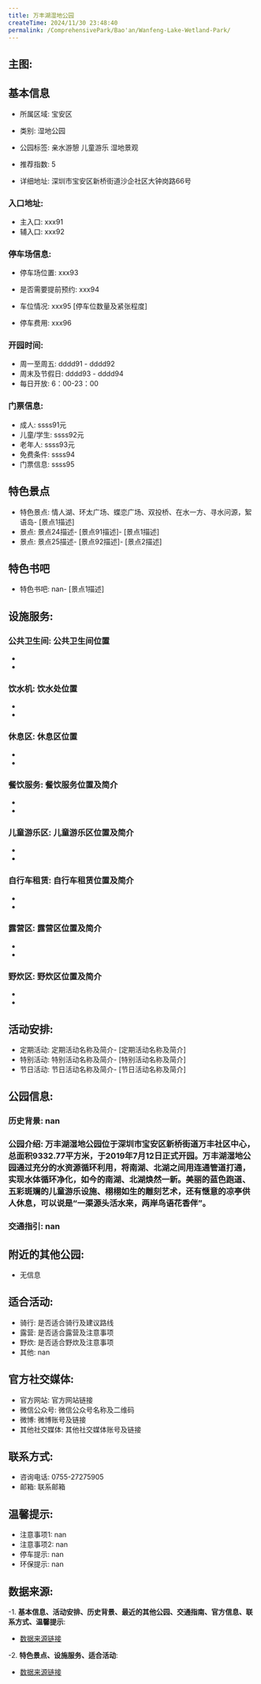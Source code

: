```yaml
---
title: 万丰湖湿地公园
createTime: 2024/11/30 23:48:40
permalink: /ComprehensivePark/Bao'an/Wanfeng-Lake-Wetland-Park/
---
```


<!-- ## 游玩路径: -->

## 主图:
<ImageCard
image="https://cgj.sz.gov.cn/img/4/4005/4005835/10774937.png"
title= "万丰湖湿地公园"
description= "万丰湖湿地公园位于深圳市宝安区新桥街道万丰社区中心，总面积9332.77平方米，于2019年7月12日正式开园。万丰湖湿地公园通过充分的水资源循环利用，将南湖、"
date="2024/11/30"
href="/"
author="深圳公园"
/>

## 基本信息

- 所属区域: 宝安区

- 类别: 湿地公园

- 公园标签: 亲水游憩 儿童游乐 湿地景观

- 推荐指数: 5

- 详细地址: 深圳市宝安区新桥街道沙企社区大钟岗路66号

### 入口地址:
- 主入口: xxx91
- 辅入口: xxx92
### 停车场信息:
- 停车场位置: xxx93

- 是否需要提前预约: xxx94

- 车位情况: xxx95 [停车位数量及紧张程度]

- 停车费用: xxx96

### 开园时间:
- 周一至周五: dddd91 - dddd92
- 周末及节假日: dddd93 - dddd94
- 每日开放: 6：00-23：00

### 门票信息:
- 成人: ssss91元
- 儿童/学生: ssss92元
- 老年人: ssss93元
- 免费条件: ssss94
- 门票信息: ssss95
## 特色景点
- 特色景点: 情人湖、环太广场、蝶恋广场、双投桥、在水一方、寻水问源，絮语岛- [景点1描述]
- 景点: 景点24描述- [景点91描述]- [景点1描述]
- 景点: 景点25描述- [景点92描述]- [景点2描述]
## 特色书吧
- 特色书吧: nan- [景点1描述]
## 设施服务:
### 公共卫生间: 公共卫生间位置
- 
- 
### 饮水机: 饮水处位置
- 
- 
### 休息区: 休息区位置
- 
- 
### 餐饮服务: 餐饮服务位置及简介
- 
- 
### 儿童游乐区: 儿童游乐区位置及简介
- 
- 
### 自行车租赁: 自行车租赁位置及简介
- 
- 
### 露营区: 露营区位置及简介
- 
- 
### 野炊区: 野炊区位置及简介

- 
- 
## 活动安排:
- 定期活动: 定期活动名称及简介- [定期活动名称及简介]
- 特别活动: 特别活动名称及简介- [特别活动名称及简介]
- 节日活动: 节日活动名称及简介- [节日活动名称及简介]
## 公园信息:
### 历史背景: nan
### 公园介绍: 万丰湖湿地公园位于深圳市宝安区新桥街道万丰社区中心，总面积9332.77平方米，于2019年7月12日正式开园。万丰湖湿地公园通过充分的水资源循环利用，将南湖、北湖之间用连通管道打通，实现水体循环净化，如今的南湖、北湖焕然一新。美丽的蓝色跑道、五彩斑斓的儿童游乐设施、栩栩如生的雕刻艺术，还有惬意的凉亭供人休息，可以说是“一渠源头活水来，两岸鸟语花香伴”。
### 交通指引: nan

## 附近的其他公园:
- 无信息

## 适合活动:
- 骑行: 是否适合骑行及建议路线
- 露营: 是否适合露营及注意事项
- 野炊: 是否适合野炊及注意事项
- 其他: nan

## 官方社交媒体:
- 官方网站: 官方网站链接
- 微信公众号: 微信公众号名称及二维码
- 微博: 微博账号及链接
- 其他社交媒体: 其他社交媒体账号及链接

## 联系方式:
- 咨询电话: 0755-27275905
- 邮箱: 联系邮箱

## 温馨提示:
- 注意事项1: nan
- 注意事项2: nan
- 停车提示: nan
- 环保提示: nan

## 数据来源:
-1. **基本信息、活动安排、历史背景、最近的其他公园、交通指南、官方信息、联系方式、温馨提示**:
- [数据来源链接](https://cgj.sz.gov.cn/xsmh/gysz/csgy/content/post_10774937.html)

-2. **特色景点、设施服务、适合活动**:
- [数据来源链接](https://cgj.sz.gov.cn/xsmh/gysz/csgy/content/post_10774937.html)

